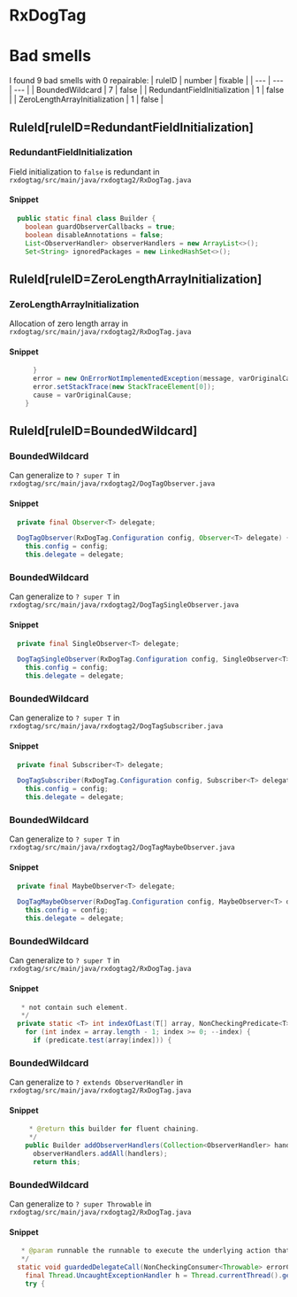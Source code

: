 # RxDogTag 
 
# Bad smells
I found 9 bad smells with 0 repairable:
| ruleID | number | fixable |
| --- | --- | --- |
| BoundedWildcard | 7 | false |
| RedundantFieldInitialization | 1 | false |
| ZeroLengthArrayInitialization | 1 | false |
## RuleId[ruleID=RedundantFieldInitialization]
### RedundantFieldInitialization
Field initialization to `false` is redundant
in `rxdogtag/src/main/java/rxdogtag2/RxDogTag.java`
#### Snippet
```java
  public static final class Builder {
    boolean guardObserverCallbacks = true;
    boolean disableAnnotations = false;
    List<ObserverHandler> observerHandlers = new ArrayList<>();
    Set<String> ignoredPackages = new LinkedHashSet<>();
```

## RuleId[ruleID=ZeroLengthArrayInitialization]
### ZeroLengthArrayInitialization
Allocation of zero length array
in `rxdogtag/src/main/java/rxdogtag2/RxDogTag.java`
#### Snippet
```java
      }
      error = new OnErrorNotImplementedException(message, varOriginalCause);
      error.setStackTrace(new StackTraceElement[0]);
      cause = varOriginalCause;
    }
```

## RuleId[ruleID=BoundedWildcard]
### BoundedWildcard
Can generalize to `? super T`
in `rxdogtag/src/main/java/rxdogtag2/DogTagObserver.java`
#### Snippet
```java
  private final Observer<T> delegate;

  DogTagObserver(RxDogTag.Configuration config, Observer<T> delegate) {
    this.config = config;
    this.delegate = delegate;
```

### BoundedWildcard
Can generalize to `? super T`
in `rxdogtag/src/main/java/rxdogtag2/DogTagSingleObserver.java`
#### Snippet
```java
  private final SingleObserver<T> delegate;

  DogTagSingleObserver(RxDogTag.Configuration config, SingleObserver<T> delegate) {
    this.config = config;
    this.delegate = delegate;
```

### BoundedWildcard
Can generalize to `? super T`
in `rxdogtag/src/main/java/rxdogtag2/DogTagSubscriber.java`
#### Snippet
```java
  private final Subscriber<T> delegate;

  DogTagSubscriber(RxDogTag.Configuration config, Subscriber<T> delegate) {
    this.config = config;
    this.delegate = delegate;
```

### BoundedWildcard
Can generalize to `? super T`
in `rxdogtag/src/main/java/rxdogtag2/DogTagMaybeObserver.java`
#### Snippet
```java
  private final MaybeObserver<T> delegate;

  DogTagMaybeObserver(RxDogTag.Configuration config, MaybeObserver<T> delegate) {
    this.config = config;
    this.delegate = delegate;
```

### BoundedWildcard
Can generalize to `? super T`
in `rxdogtag/src/main/java/rxdogtag2/RxDogTag.java`
#### Snippet
```java
   * not contain such element.
   */
  private static <T> int indexOfLast(T[] array, NonCheckingPredicate<T> predicate) {
    for (int index = array.length - 1; index >= 0; --index) {
      if (predicate.test(array[index])) {
```

### BoundedWildcard
Can generalize to `? extends ObserverHandler`
in `rxdogtag/src/main/java/rxdogtag2/RxDogTag.java`
#### Snippet
```java
     * @return this builder for fluent chaining.
     */
    public Builder addObserverHandlers(Collection<ObserverHandler> handlers) {
      observerHandlers.addAll(handlers);
      return this;
```

### BoundedWildcard
Can generalize to `? super Throwable`
in `rxdogtag/src/main/java/rxdogtag2/RxDogTag.java`
#### Snippet
```java
   * @param runnable the runnable to execute the underlying action that may throw
   */
  static void guardedDelegateCall(NonCheckingConsumer<Throwable> errorConsumer, Runnable runnable) {
    final Thread.UncaughtExceptionHandler h = Thread.currentThread().getUncaughtExceptionHandler();
    try {
```

